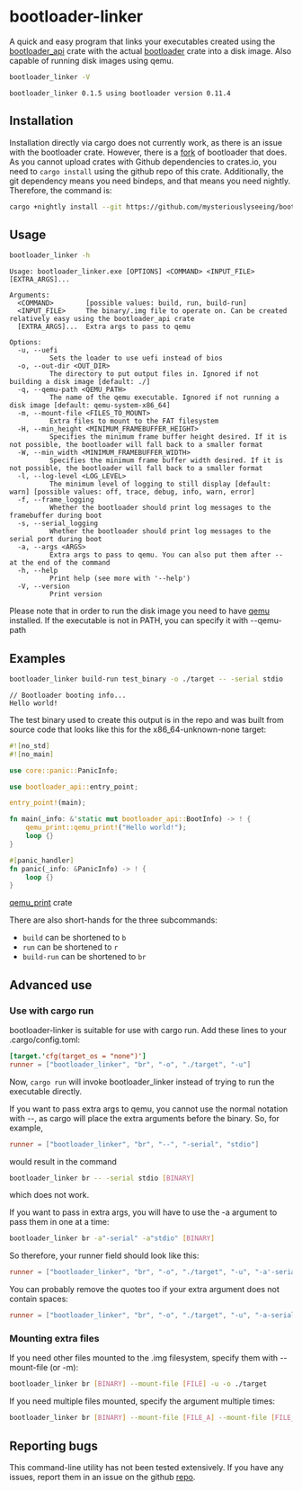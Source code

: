# bootloader-linker

A quick and easy program that links your executables created using the [bootloader_api](https://crates.io/crates/bootloader_api) crate with the actual [bootloader](https://crates.io/crates/bootloader) crate into a disk image. Also capable of running disk images using qemu.

```sh
bootloader_linker -V
```
```console
bootloader_linker 0.1.5 using bootloader version 0.11.4
```

## Installation

Installation directly via cargo does not currently work, as there is an issue with the bootloader crate.
However, there is a [fork](https://github.com/mysteriouslyseeing/bootloader/) of bootloader that does. As you cannot
upload crates with Github dependencies to crates.io, you need to `cargo install` using the github repo of this crate.
Additionally, the git dependency means you need bindeps, and that means you need nightly. Therefore, the command is:
```sh
cargo +nightly install --git https://github.com/mysteriouslyseeing/bootloader_linker.git -Zbindeps
```

## Usage

```sh
bootloader_linker -h
```
```console
Usage: bootloader_linker.exe [OPTIONS] <COMMAND> <INPUT_FILE> [EXTRA_ARGS]...

Arguments:
  <COMMAND>        [possible values: build, run, build-run]
  <INPUT_FILE>     The binary/.img file to operate on. Can be created relatively easy using the bootloader_api crate
  [EXTRA_ARGS]...  Extra args to pass to qemu

Options:
  -u, --uefi
          Sets the loader to use uefi instead of bios
  -o, --out-dir <OUT_DIR>
          The directory to put output files in. Ignored if not building a disk image [default: ./]
  -q, --qemu-path <QEMU_PATH>
          The name of the qemu executable. Ignored if not running a disk image [default: qemu-system-x86_64]
  -m, --mount-file <FILES_TO_MOUNT>
          Extra files to mount to the FAT filesystem
  -H, --min_height <MINIMUM_FRAMEBUFFER_HEIGHT>
          Specifies the minimum frame buffer height desired. If it is not possible, the bootloader will fall back to a smaller format
  -W, --min_width <MINIMUM_FRAMEBUFFER_WIDTH>
          Specifies the minimum frame buffer width desired. If it is not possible, the bootloader will fall back to a smaller format
  -l, --log-level <LOG_LEVEL>
          The minimum level of logging to still display [default: warn] [possible values: off, trace, debug, info, warn, error]
  -f, --frame_logging
          Whether the bootloader should print log messages to the framebuffer during boot
  -s, --serial_logging
          Whether the bootloader should print log messages to the serial port during boot
  -a, --args <ARGS>
          Extra args to pass to qemu. You can also put them after -- at the end of the command
  -h, --help
          Print help (see more with '--help')
  -V, --version
          Print version
```

Please note that in order to run the disk image you need to have [qemu](https://www.qemu.org/) installed. If the executable is not in PATH, you can specify it with --qemu-path 

## Examples

```sh
bootloader_linker build-run test_binary -o ./target -- -serial stdio
```
```console
// Bootloader booting info...
Hello world!
```

The test binary used to create this output is in the repo and was built from source code that looks like this for the x86_64-unknown-none target:
```rust
#![no_std]
#![no_main]

use core::panic::PanicInfo;

use bootloader_api::entry_point;

entry_point!(main);

fn main(_info: &'static mut bootloader_api::BootInfo) -> ! {
    qemu_print::qemu_print!("Hello world!");
    loop {}
}

#[panic_handler]
fn panic(_info: &PanicInfo) -> ! {
    loop {}
}
```

[qemu_print](https://crates.io/crates/qemu_print) crate

There are also short-hands for the three subcommands:
- `build` can be shortened to `b`
- `run` can be shortened to `r`
- `build-run` can be shortened to `br`

## Advanced use

### Use with cargo run

bootloader-linker is suitable for use with cargo run. Add these lines to your .cargo/config.toml:
```toml
[target.'cfg(target_os = "none")']
runner = ["bootloader_linker", "br", "-o", "./target", "-u"]
```

Now, `cargo run` will invoke bootloader_linker instead of trying to run the executable directly.

If you want to pass extra args to qemu, you cannot use the normal notation with --,
as cargo will place the extra arguments before the binary. So, for example,
```toml
runner = ["bootloader_linker", "br", "--", "-serial", "stdio"]
```
would result in the command
```sh
bootloader_linker br -- -serial stdio [BINARY]
```
which does not work.

If you want to pass in extra args, you will have to use the -a argument to pass them in one at a time:
```sh
bootloader_linker br -a"-serial" -a"stdio" [BINARY]
```
So therefore, your runner field should look like this:
```toml
runner = ["bootloader_linker", "br", "-o", "./target", "-u", "-a'-serial'", "-a'stdio'"]
```
You can probably remove the quotes too if your extra argument does not contain spaces:
```toml
runner = ["bootloader_linker", "br", "-o", "./target", "-u", "-a-serial", "-astdio"]
```

### Mounting extra files

If you need other files mounted to the .img filesystem, specify them with --mount-file (or -m):

```sh
bootloader_linker br [BINARY] --mount-file [FILE] -u -o ./target
```

If you need multiple files mounted, specify the argument multiple times:

```sh
bootloader_linker br [BINARY] --mount-file [FILE_A] --mount-file [FILE_B] -u -o ./target
```

## Reporting bugs

This command-line utility has not been tested extensively. If you have any issues, report them in an issue on the github [repo](https://github.com/mysteriouslyseeing/bootloader_linker/issues).